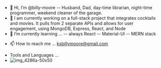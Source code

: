 - 👋   Hi, I’m @billy-moore
 -- Husband, Dad, day-time librarian, night-time programmer, weekend cleaner of the garage.
- 👀   I am currently working on a full-stack project that integrates cocktails and movies. It pulls from 2 separate APIs and allows for user engagement, using MongoDB, Express, React, and Node 
- 🌱  I’m currently learning ...
 -- always React
 -- Material-UI
 -- MERN stack
 
<!-- - 💞️ I’m looking to collaborate on ...
-->
- 📫 How to reach me ... ksbillymoore@gmail.com

<!---
billy-moore/billy-moore is a ✨ special ✨ repository because its `README.md` (this file) appears on your GitHub profile.
You can click the Preview link to take a look at your changes.
--->
- Tools and Languages ... 
- ![img_4286a-50x50](https://cloud.githubusercontent.com/assets/17016297/18681463/da12c5c2-7f2d-11e6-8c53-4cb2e8914b3a.jpg)
